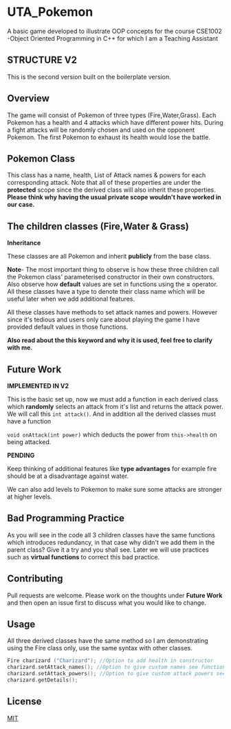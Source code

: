 # UTA_Pokemon
A basic game developed to illustrate OOP concepts for the course CSE1002 -Object Oriented Programming in C++ for which I am a Teaching Assistant

## STRUCTURE V2
This is the second version built on the boilerplate version.

## Overview

The game will consist of Pokemon of three types (Fire,Water,Grass). Each Pokemon has a health and 4 attacks which have different power hits. During a fight attacks will be randomly chosen and used on the opponent Pokemon. The first Pokemon to exhaust its health would lose the battle.

## Pokemon Class

This class has a name, health, List of Attack names & powers for each corresponding attack. Note that all of these properties are under the 
**protected** scope since the derived class will also inherit these properties. **Please think why having the usual private scope wouldn't have worked in our case.**

## The children classes (Fire,Water & Grass)

**Inheritance**

These classes are all Pokemon and inherit **publicly** from the base class.

**Note**- The most important thing to observe is how these three children call the Pokemon class' parameterised constructor in their own constructors. Also observe how **default** values are set in functions using the **=** operator. All these classes have a type to denote their class name which will be useful later when we add additional features.

All these classes have methods to set attack names and powers. However since it's tedious and users only care about playing the game I have provided default values in those functions.

**Also read about the this keyword and why it is used, feel free to clarify with me.**


## Future Work
**IMPLEMENTED IN V2**

This is the basic set up, now we must add a function in each derived class which **randomly** selects an attack from it's list and returns the attack power. We will call this ``` int attack() ```. And in addition all the derived classes must have a function  

```void onAttack(int power)``` which deducts the power from ```this->health``` on being attacked.

**PENDING**

Keep thinking of additional features like **type advantages** for example fire should be at a disadvantage against water.

We can also add levels to Pokemon to make sure some attacks are stronger at higher levels.

## Bad Programming Practice

As you will see in the code all 3 children classes have the same functions which introduces redundancy, in that case why didn't we add them in the parent class? Give it a try and you shall see. Later we will use practices such as **virtual functions** to correct this bad practice.

## Contributing
Pull requests are welcome. Please work on the thoughts under **Future Work** and then open an issue first to discuss what you would like to change.


## Usage

All three derived classes have the same method so I am demonstrating using the Fire class only, use the same syntax with other classes.


```C++
Fire charizard ("Charizard"); //Option to add health in constructor
charizard.setAttack_names(); //Option to give custom names see function
charizard.setAttack_powers(); //Option to give custom attack powers see function 
charizard.getDetails();
```

## License
[MIT](https://choosealicense.com/licenses/mit/)
